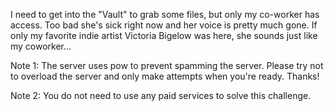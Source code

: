 I need to get into the "Vault" to grab some files, but only my co-worker has access. Too bad she's sick right now and her voice is pretty much gone. If only my favorite indie artist Victoria Bigelow was here, she sounds just like my coworker...

Note 1: The server uses pow to prevent spamming the server. Please try not to overload the server and only make attempts when you're ready. Thanks!

Note 2: You do not need to use any paid services to solve this challenge.
